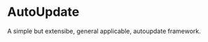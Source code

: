 <!-- [![nuget badge](https://img.shields.io/nuget/v/Lucrasoft.AutoUpdate.svg)](https://www.nuget.org/packages/Lucrasoft.AutoUpdate/) -->
# AutoUpdate
A simple but extensibe, general applicable, autoupdate framework.
